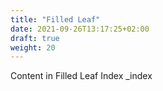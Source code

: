 ```yaml
---
title: "Filled Leaf"
date: 2021-09-26T13:17:25+02:00
draft: true
weight: 20
---
```


Content in Filled Leaf Index
_index

